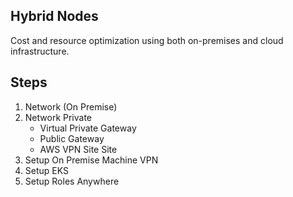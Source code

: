 ## Hybrid Nodes

Cost and resource optimization using both on-premises and cloud infrastructure.

## Steps 
 
1. Network (On Premise) 
2. Network Private
    - Virtual Private Gateway
    - Public Gateway
    - AWS VPN Site Site
3. Setup On Premise Machine VPN
4. Setup EKS
5. Setup Roles Anywhere
